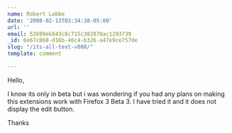 ```yaml
---
name: Robert Labbe
date: '2008-02-13T03:34:38-05:00'
url: ''
email: 52b99eb843c8c715c382870ac1293739
_id: 6e67c868-d16b-46c4-b326-a47e9ce757de
slug: "/its-all-text-v080/"
template: comment

---
```


Hello,

I know its only in beta but i was wondering if you had any plans on making this extensions work with Firefox 3 Beta 3.  I have tried it and it does not display the edit button.

Thanks
